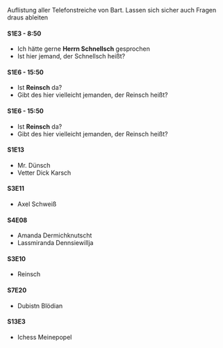 Auflistung aller Telefonstreiche von Bart. Lassen sich sicher auch Fragen draus ableiten 

#### S1E3 - 8:50
- Ich hätte gerne **Herrn Schnellsch** gesprochen
- Ist hier jemand, der Schnellsch heißt?
#### S1E6 - 15:50
- Ist **Reinsch** da?
- Gibt des hier vielleicht jemanden, der Reinsch heißt?
#### S1E6 - 15:50
- Ist **Reinsch** da?
- Gibt des hier vielleicht jemanden, der Reinsch heißt?
#### S1E13
- Mr. Dünsch
- Vetter Dick Karsch
#### S3E11
- Axel Schweiß
#### S4E08
- Amanda Dermichknutscht
- Lassmiranda Dennsiewillja
#### S3E10 
- Reinsch
#### S7E20 
- Dubistn Blödian
#### S13E3
- Ichess Meinepopel



